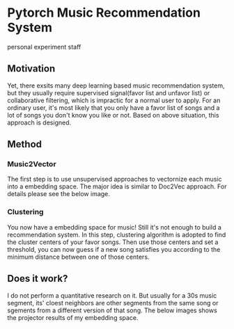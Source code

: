 # Pytorch Music Recommendation System
personal experiment staff
## Motivation
Yet, there exsits many deep learning based music recommendation system, but they usually require supervised signal(favor list and unfavor list) or collaborative filtering, which is impractic for a normal user to apply. 
For an ordinary user, it's most likely that you only have a favor list of songs and a lot of songs you don't know you like or not. Based on above situation, this approach is designed.
## Method
### Music2Vector
The first step is to use unsupervised approaches to vectornize each music into a embedding space. The major idea is similar to Doc2Vec approach. For details please see the below image.
### Clustering
You now have a embedding space for music! Still it's not enough to build a recommendation system. In this step, clustering algorithm is adopted to find the cluster centers of your favor songs. Then use those centers and set a threshold, you can now guess if a new song satisfies you according to the minimum distance between one of those centers.
## Does it work?
I do not perform a quantitative research on it. But usually for a 30s music segment, its' cloest neighbors are other segments from the same song or sgements from a different version of that song. The below images shows the projector results of my embedding space.
